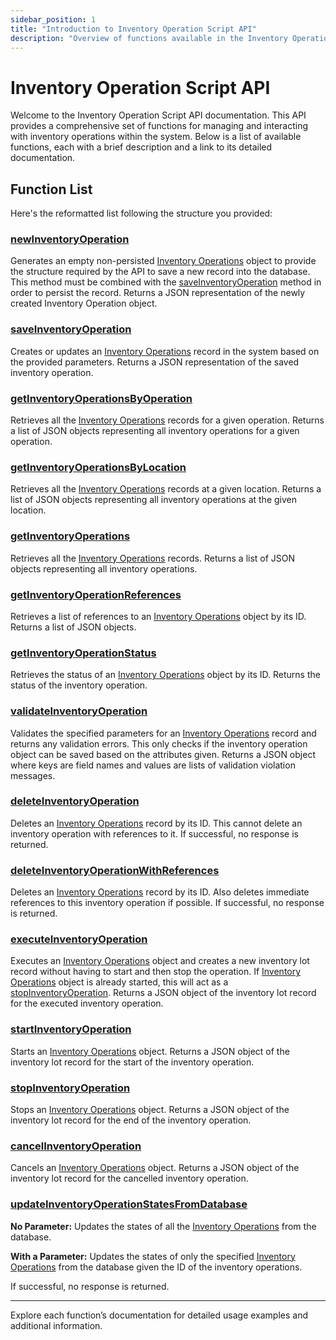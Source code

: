 ```yaml
---
sidebar_position: 1
title: "Introduction to Inventory Operation Script API"
description: "Overview of functions available in the Inventory Operation Script API."
---
```


# Inventory Operation Script API

Welcome to the Inventory Operation Script API documentation. This API provides a comprehensive set of functions for managing and interacting with inventory operations within the system. Below is a list of available functions, each with a brief description and a link to its detailed documentation.

## Function List

Here's the reformatted list following the structure you provided:

### [newInventoryOperation](./new-inventory-operation)

Generates an empty non-persisted [Inventory Operations](../../data-model/inventory-model/inventory-operation) object to provide the structure required by the API to save a new record into the database.
This method must be combined with the [saveInventoryOperation](./save-inventory-operation) method in order to persist the record. Returns a JSON representation of the newly created Inventory Operation object.

### [saveInventoryOperation](./save-inventory-operation)

Creates or updates an [Inventory Operations](../../data-model/inventory-model/inventory-operation) record in the system based on the provided parameters. Returns a JSON representation of the saved inventory operation.

### [getInventoryOperationsByOperation](./get-inventory-operations-by-operation)

Retrieves all the [Inventory Operations](../../data-model/inventory-model/inventory-operation) records for a given operation. Returns a list of JSON objects representing all inventory operations for a given operation.

### [getInventoryOperationsByLocation](./get-inventory-operations-by-location)

Retrieves all the [Inventory Operations](../../data-model/inventory-model/inventory-operation) records at a given location. Returns a list of JSON objects representing all inventory operations at the given location.

### [getInventoryOperations](./get-inventory-operations)

Retrieves all the [Inventory Operations](../../data-model/inventory-model/inventory-operation) records. Returns a list of JSON objects representing all inventory operations.

### [getInventoryOperationReferences](./get-inventory-operation-references)

Retrieves a list of references to an [Inventory Operations](../../data-model/inventory-model/inventory-operation) object by its ID. Returns a list of JSON objects.

### [getInventoryOperationStatus](./get-inventory-operation-status)

Retrieves the status of an [Inventory Operations](../../data-model/inventory-model/inventory-operation) object by its ID. Returns the status of the inventory operation.

### [validateInventoryOperation](./validate-inventory-operation)

Validates the specified parameters for an [Inventory Operations](../../data-model/inventory-model/inventory-operation) record and returns any validation errors.
This only checks if the inventory operation object can be saved based on the attributes given. Returns a JSON object where keys are field names and values are lists of validation violation messages.

### [deleteInventoryOperation](./delete-inventory-operation)

Deletes an [Inventory Operations](../../data-model/inventory-model/inventory-operation) record by its ID. This cannot delete an inventory operation with references to it. If successful, no response is returned.

### [deleteInventoryOperationWithReferences](./delete-inventory-operation-with-references)

Deletes an [Inventory Operations](../../data-model/inventory-model/inventory-operation) record by its ID. Also deletes immediate references to this inventory operation if possible. If successful, no response is returned.

### [executeInventoryOperation](./execute-inventory-operation)

Executes an [Inventory Operations](../../data-model/inventory-model/inventory-operation) object and creates a new inventory lot record without having to start and then stop the operation.
If [Inventory Operations](../../data-model/inventory-model/inventory-operation) object is already started, this will act as a [stopInventoryOperation](./stop-inventory-operation).
Returns a JSON object of the inventory lot record for the executed inventory operation.

### [startInventoryOperation](./start-inventory-operation)

Starts an [Inventory Operations](../../data-model/inventory-model/inventory-operation) object. Returns a JSON object of the inventory lot record for the start of the inventory operation.

### [stopInventoryOperation](./stop-inventory-operation)

Stops an [Inventory Operations](../../data-model/inventory-model/inventory-operation) object. Returns a JSON object of the inventory lot record for the end of the inventory operation.

### [cancelInventoryOperation](./cancel-inventory-operation)

Cancels an [Inventory Operations](../../data-model/inventory-model/inventory-operation) object. Returns a JSON object of the inventory lot record for the cancelled inventory operation.

### [updateInventoryOperationStatesFromDatabase](./update-inventory-operation-states-from-database)

**No Parameter:** Updates the states of all the [Inventory Operations](../../data-model/inventory-model/inventory-operation) from the database.

**With a Parameter:** Updates the states of only the specified [Inventory Operations](../../data-model/inventory-model/inventory-operation) from the database given
the ID of the inventory operations.

If successful, no response is returned.

---

Explore each function’s documentation for detailed usage examples and additional information.
